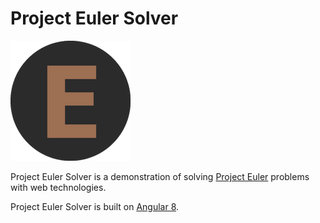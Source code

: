 # Project Euler Solver

<a href="https://euler.loicviennois.com/" target="_blank"><img src="src/assets/icons/icon-192x192.png" width="192" alt="logo" /></a>

Project Euler Solver is a demonstration of solving [Project Euler](https://projecteuler.net/) problems with web technologies.

Project Euler Solver is built on [Angular 8](https://angular.io).
